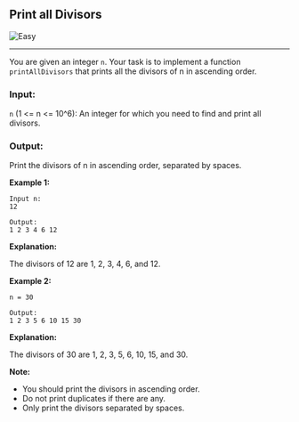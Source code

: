 <h2>Print all Divisors</h2><img src="https://img.shields.io/badge/Easy-brightgreen" alt="Easy" /><hr>

You are given an integer `n`. Your task is to implement a function `printAllDivisors` that prints all the divisors of n in ascending order.

### Input:

`n` (1 <= n <= 10^6): An integer for which you need to find and print all divisors.

### Output:

Print the divisors of n in ascending order, separated by spaces.


**Example 1:**
```
Input n:
12

Output:
1 2 3 4 6 12
```

**Explanation:**

The divisors of 12 are 1, 2, 3, 4, 6, and 12.

**Example 2:**

```Input:
n = 30

Output:
1 2 3 5 6 10 15 30
```

**Explanation:**

The divisors of 30 are 1, 2, 3, 5, 6, 10, 15, and 30.

**Note:**
- You should print the divisors in ascending order.
- Do not print duplicates if there are any.
- Only print the divisors separated by spaces.
